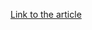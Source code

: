[Link to the article](https://www.bleepingcomputer.com/news/security/over-1-000-arrested-in-massive-serengeti-anti-cybercrime-operation/)
